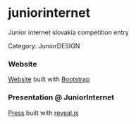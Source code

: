 juniorinternet
======

Junior internet slovakia competition entry

Category: JuniorDESIGN

### Website
[Website](http://miroslavpetrik.github.io/junior/)
built with [Bootstrap](http://getbootstrap.com/)

### Presentation @ JuniorInternet
[Press](http://miroslavpetrik.github.io/junior/press/)
built with [reveal.js](http://lab.hakim.se/reveal-js)

